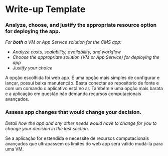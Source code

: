 # Write-up Template

### Analyze, choose, and justify the appropriate resource option for deploying the app.

*For **both** a VM or App Service solution for the CMS app:*
- *Analyze costs, scalability, availability, and workflow*
- *Choose the appropriate solution (VM or App Service) for deploying the app*
- *Justify your choice*

A opção escolhida foi web app. É uma opção mais simples de configurar e lançar, possui baixa manutenção. Basta conectar ao repositório de fonte e com um comando o aplicativo está no ar. Também é uma opção mais barata e a aplicação em questão não demanda recursos computacionais avançados.

### Assess app changes that would change your decision.

*Detail how the app and any other needs would have to change for you to change your decision in the last section.* 

Se a aplicação for estendida e necessite de recursos computacionais avançados que ultrapassem os limites do web app será válido mudá-la para uma VM.